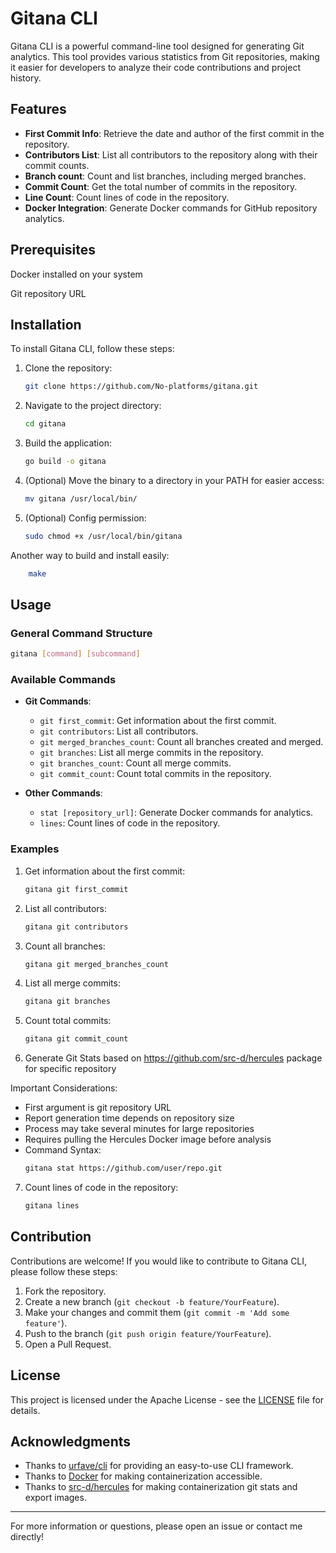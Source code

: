 

# Gitana CLI

Gitana CLI is a powerful command-line tool designed for generating Git analytics. This tool provides various statistics from Git repositories, making it easier for developers to analyze their code contributions and project history.

## Features

- **First Commit Info**: Retrieve the date and author of the first commit in the repository.
- **Contributors List**: List all contributors to the repository along with their commit counts.
- **Branch count**: Count and list branches, including merged branches.
- **Commit Count**: Get the total number of commits in the repository.
- **Line Count**: Count lines of code in the repository.
- **Docker Integration**: Generate Docker commands for GitHub repository analytics.
## Prerequisites
  Docker installed on your system

  Git repository URL
## Installation

To install Gitana CLI, follow these steps:

1. Clone the repository:
   ```bash
   git clone https://github.com/No-platforms/gitana.git
   ```

2. Navigate to the project directory:
   ```bash
   cd gitana
   ```

3. Build the application:
   ```bash
   go build -o gitana
   ```

4. (Optional) Move the binary to a directory in your PATH for easier access:
   ```bash
   mv gitana /usr/local/bin/
   ```
5. (Optional) Config permission:
   ```bash
   sudo chmod +x /usr/local/bin/gitana
   ```
   

Another way to build and install easily:
```bash
    make
```

## Usage

### General Command Structure

```bash
gitana [command] [subcommand]
```

### Available Commands

- **Git Commands**:
  - `git first_commit`: Get information about the first commit.
  - `git contributors`: List all contributors.
  - `git merged_branches_count`: Count all branches created and merged.
  - `git branches`: List all merge commits in the repository.
  - `git branches_count`: Count all merge commits.
  - `git commit_count`: Count total commits in the repository.

- **Other Commands**:
  - `stat [repository_url]`: Generate Docker commands for analytics.
  - `lines`: Count lines of code in the repository.

### Examples

1. Get information about the first commit:
   ```bash
   gitana git first_commit
   ```

2. List all contributors:
   ```bash
   gitana git contributors
   ```

3. Count all branches:
   ```bash
   gitana git merged_branches_count
   ```

4. List all merge commits:
   ```bash
   gitana git branches
   ```

5. Count total commits:
   ```bash
   gitana git commit_count
   ```

6. Generate Git Stats based on https://github.com/src-d/hercules package for specific repository

Important Considerations:
* First argument is git repository URL
* Report generation time depends on repository size
* Process may take several minutes for large repositories
* Requires pulling the Hercules Docker image before analysis
* Command Syntax:
   ```bash
   gitana stat https://github.com/user/repo.git
   ```

7. Count lines of code in the repository:
   ```bash
   gitana lines
   ```

## Contribution

Contributions are welcome! If you would like to contribute to Gitana CLI, please follow these steps:

1. Fork the repository.
2. Create a new branch (`git checkout -b feature/YourFeature`).
3. Make your changes and commit them (`git commit -m 'Add some feature'`).
4. Push to the branch (`git push origin feature/YourFeature`).
5. Open a Pull Request.

## License

This project is licensed under the Apache License - see the [LICENSE](LICENSE) file for details.

## Acknowledgments

- Thanks to [urfave/cli](https://github.com/urfave/cli) for providing an easy-to-use CLI framework.
- Thanks to [Docker](https://www.docker.com/) for making containerization accessible.
- Thanks to [src-d/hercules](https://github.com/src-d/hercules) for making containerization git stats and export images.

---

For more information or questions, please open an issue or contact me directly!
```
